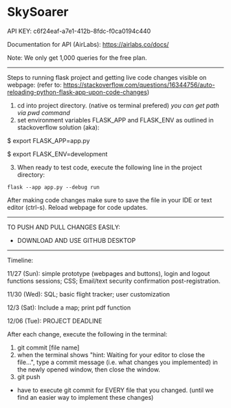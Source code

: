 # SkySoarer

API KEY: c6f24eaf-a7e1-412b-8fdc-f0ca0194c440 

Documentation for API (AirLabs): https://airlabs.co/docs/

Note: We only get 1,000 queries for the free plan. 

------------------------------------------------------------------------------------------------------------------------
Steps to running flask project and getting live code changes visible on webpage:
 (refer to: https://stackoverflow.com/questions/16344756/auto-reloading-python-flask-app-upon-code-changes) 
  1. cd into project directory. (native os terminal prefered)
  *you can get path via pwd command*
  2. set environment variables FLASK_APP and FLASK_ENV as outlined in stackoverflow solution (aka):
  
  $ export FLASK_APP=app.py
  
  $ export FLASK_ENV=development
  
  3. When ready to test code, execute the following line in the project directory:
    
    flask --app app.py --debug run

 After making code changes make sure to save the file in your IDE or text editor (ctrl-s). Reload webpage for code updates.
 
------------------------------------------------------------------------------------------------------------------------
TO PUSH AND PULL CHANGES EASILY:
- DOWNLOAD AND USE GITHUB DESKTOP
------------------------------------------------------------------------------------------------------------------------
Timeline:

11/27 (Sun): simple prototype (webpages and buttons), login and logout functions sessions; CSS; Email/text security confirmation post-registration.

11/30 (Wed): SQL; basic flight tracker; user customization

12/3 (Sat): Include a map; print pdf function

12/06 (Tue): PROJECT DEADLINE
  
After each change, execute the following in the terminal:
1. git commit [file name]
2. when the terminal shows "hint: Waiting for your editor to close the file...", type a commit message (i.e. what changes you implemented) in the newly opened window, then close the window.
3. git push

* have to execute git commit for EVERY file that you changed. (until we find an easier way to implement these changes)
